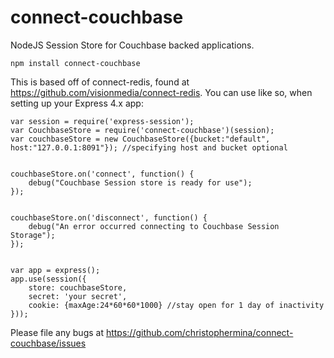 connect-couchbase
=================

NodeJS Session Store for Couchbase backed applications.

````
npm install connect-couchbase
````

This is based off of connect-redis, found at https://github.com/visionmedia/connect-redis.
You can use like so, when setting up your Express 4.x app:

````
var session = require('express-session');
var CouchbaseStore = require('connect-couchbase')(session);
var couchbaseStore = new CouchbaseStore({bucket:"default", host:"127.0.0.1:8091"}); //specifying host and bucket optional


couchbaseStore.on('connect', function() {
    debug("Couchbase Session store is ready for use");
});


couchbaseStore.on('disconnect', function() {
    debug("An error occurred connecting to Couchbase Session Storage");
});


var app = express();
app.use(session({
    store: couchbaseStore,
    secret: 'your secret',
    cookie: {maxAge:24*60*60*1000} //stay open for 1 day of inactivity
}));
````

Please file any bugs at https://github.com/christophermina/connect-couchbase/issues
